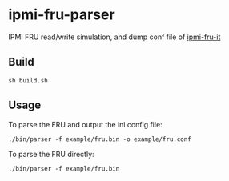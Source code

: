 # ipmi-fru-parser
IPMI FRU read/write simulation, and dump conf file of [ipmi-fru-it](https://github.com/duanzhang512/ipmi-fru-it)

## Build

```
sh build.sh
```

## Usage 

To parse the FRU and output the ini config file:

```
./bin/parser -f example/fru.bin -o example/fru.conf
```

To parse the FRU directly:

```
./bin/parser -f example/fru.bin
```


